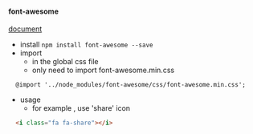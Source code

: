 #### font-awesome

[document](http://fontawesome.io/icons/)

- install ```npm install font-awesome --save```
- import 
  - in the global css file
  - only need to import font-awesome.min.css
  
```
  @import '../node_modules/font-awesome/css/font-awesome.min.css';
```
  
- usage 
  - for example , use 'share' icon

```html
  <i class="fa fa-share"></i>
```  

